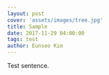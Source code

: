 ```yaml
---
layout: post
cover: 'assets/images/tree.jpg'
title: Sample
date: 2017-11-29 04:00:00
tags: test
author: Eunseo Kim
---
```


<p>Test sentence.
</p>